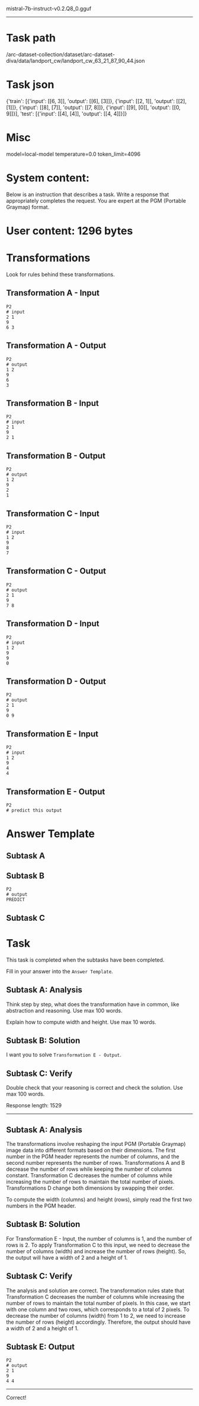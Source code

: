 mistral-7b-instruct-v0.2.Q8_0.gguf

---

# Task path
/arc-dataset-collection/dataset/arc-dataset-diva/data/landport_cw/landport_cw_63_21_87_90_44.json

# Task json
{'train': [{'input': [[6, 3]], 'output': [[6], [3]]}, {'input': [[2, 1]], 'output': [[2], [1]]}, {'input': [[8], [7]], 'output': [[7, 8]]}, {'input': [[9], [0]], 'output': [[0, 9]]}], 'test': [{'input': [[4], [4]], 'output': [[4, 4]]}]}



# Misc
model=local-model
temperature=0.0
token_limit=4096


# System content:
Below is an instruction that describes a task. Write a response that appropriately completes the request. You are expert at the PGM (Portable Graymap) format.


# User content: 1296 bytes
# Transformations

Look for rules behind these transformations.

## Transformation A - Input

```pgm
P2
# input
2 1
9
6 3
```

## Transformation A - Output

```pgm
P2
# output
1 2
9
6
3
```

## Transformation B - Input

```pgm
P2
# input
2 1
9
2 1
```

## Transformation B - Output

```pgm
P2
# output
1 2
9
2
1
```

## Transformation C - Input

```pgm
P2
# input
1 2
9
8
7
```

## Transformation C - Output

```pgm
P2
# output
2 1
9
7 8
```

## Transformation D - Input

```pgm
P2
# input
1 2
9
9
0
```

## Transformation D - Output

```pgm
P2
# output
2 1
9
0 9
```

## Transformation E - Input

```pgm
P2
# input
1 2
9
4
4
```

## Transformation E - Output

```pgm
P2
# predict this output
```

# Answer Template

## Subtask A

## Subtask B

```pgm
P2
# output
PREDICT
```

## Subtask C

# Task

This task is completed when the subtasks have been completed.

Fill in your answer into the `Answer Template`.

## Subtask A: Analysis

Think step by step, what does the transformation have in common, like abstraction and reasoning. Use max 100 words.

Explain how to compute width and height. Use max 10 words.

## Subtask B: Solution

I want you to solve `Transformation E - Output`.

## Subtask C: Verify

Double check that your reasoning is correct and check the solution. Use max 100 words.




Response length: 1529

---


## Subtask A: Analysis

The transformations involve reshaping the input PGM (Portable Graymap) image data into different formats based on their dimensions. The first number in the PGM header represents the number of columns, and the second number represents the number of rows. Transformations A and B decrease the number of rows while keeping the number of columns constant. Transformation C decreases the number of columns while increasing the number of rows to maintain the total number of pixels. Transformations D change both dimensions by swapping their order.

To compute the width (columns) and height (rows), simply read the first two numbers in the PGM header.

## Subtask B: Solution

For Transformation E - Input, the number of columns is 1, and the number of rows is 2. To apply Transformation C to this input, we need to decrease the number of columns (width) and increase the number of rows (height). So, the output will have a width of 2 and a height of 1.

## Subtask C: Verify

The analysis and solution are correct. The transformation rules state that Transformation C decreases the number of columns while increasing the number of rows to maintain the total number of pixels. In this case, we start with one column and two rows, which corresponds to a total of 2 pixels. To decrease the number of columns (width) from 1 to 2, we need to increase the number of rows (height) accordingly. Therefore, the output should have a width of 2 and a height of 1.

## Subtask E: Output

```pgm
P2
# output
2 1
9
4 4
```

---



Correct!

